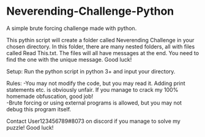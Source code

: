 # Neverending-Challenge-Python
A simple brute forcing challenge made with python.

This pythin script will create a folder called Neverending Challenge in your chosen directory.  In this folder, there are many nested folders, all with files called Read This.txt. The files will all have messages at the end. You need to find the one with the unique message. Good luck!

Setup: Run the python script in python 3+ and input your directory.

Rules:
-You may not modify the code, but you may read it. Adding print statements etc. is obviously unfair. If you manage to crack my 100% homemade obfuscation, good job!\
-Brute forcing or using external programs is allowed, but you may not debug this program itself.

Contact User123456789#8073 on discord if you manage to solve my puzzle! Good luck!    
